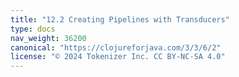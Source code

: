 ```yaml
---
title: "12.2 Creating Pipelines with Transducers"
type: docs
nav_weight: 36200
canonical: "https://clojureforjava.com/3/3/6/2"
license: "© 2024 Tokenizer Inc. CC BY-NC-SA 4.0"
---
```

